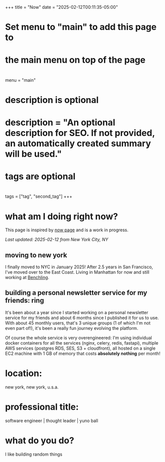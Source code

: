 +++
title = "Now"
date = "2025-02-12T00:11:35-05:00"

#
# Set menu to "main" to add this page to
# the main menu on top of the page
#
menu = "main"

#
# description is optional
#
# description = "An optional description for SEO. If not provided, an automatically created summary will be used."

#
# tags are optional
#
tags = ["tag", "second_tag"]
+++

# what am I doing right now?

This page is inspired by [now page](https://nownownow.com/about) and is a work in progress.

*Last updated: 2025-02-12 from New York City, NY*

## moving to new york

I finally moved to NYC in January 2025! After 2.5 years in San Francisco, I've moved over to the East Coast. Living in Manhattan for now and still working at [Benchling](https://www.benchling.com/).

## building a personal newsletter service for my friends: ring

It's been about a year since I started working on a personal newsletter service for my friends and about 6 months since I published it for us to use. With about 45 monthly users, that's 3 unique groups (1 of which I'm not even part of!), it's been a really fun journey evolving the platform.

Of course the whole service is very overengineered: I'm using individual docker containers for all the services (nginx, celery, redis, fastapi), multiple AWS services (postgres RDS, SES, S3 + cloudfront), all hosted on a single EC2 machine with 1 GB of memory that costs **absolutely nothing** per month!


# location:

new york, new york, u.s.a.

# professional title:

software engineer | thought leader | yuno ball

# what do you do?

I like building random things

